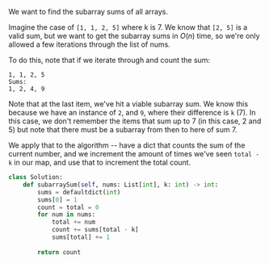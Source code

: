 We want to find the subarray sums of all arrays. 

Imagine the case of `[1, 1, 2, 5]` where k is 7. We know that `[2, 5]` is a valid sum, but we want to get the subarray sums in $O(n)$ time, so we're only allowed a few iterations through the list of nums.

To do this, note that if we iterate through and count the sum:

```
1, 1, 2, 5
Sums:
1, 2, 4, 9
```

Note that at the last item, we've hit a viable subarray sum. We know this because we have an instance of `2`, and `9`, where their difference is `k` (7). In this case, we don't remember the items that sum up to 7 (in this case, 2 and 5) but note that there must be a subarray from then to here of sum 7.

We apply that to the algorithm -- have a dict that counts the sum of the current number, and we increment the amount of times we've seen `total - k` in our map, and use that to increment the total count.

```python
class Solution:
    def subarraySum(self, nums: List[int], k: int) -> int:
        sums = defaultdict(int)
        sums[0] = 1
        count = total = 0
        for num in nums:
            total += num
            count += sums[total - k]
            sums[total] += 1
        
        return count
```